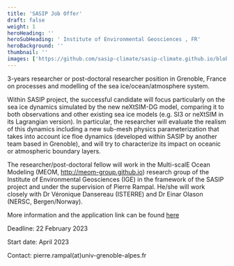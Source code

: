 ```yaml
---
title: 'SASIP Job Offer'
draft: false
weight: 1
heroHeading: ''
heroSubHeading: ' Institute of Environmental Geosciences , FR'
heroBackground: ''
thumbnail: ''
images: ['https://github.com/sasip-climate/sasip-climate.github.io/blob/master/static/images/ice.jpg']
---
```


3-years researcher or post-doctoral researcher position in Grenoble, France on processes and modelling of the sea ice/ocean/atmosphere system. 

Within SASIP project, the successful candidate will focus particularly on the sea ice dynamics simulated by the new neXtSIM-DG model, comparing it to both observations and other existing sea ice models (e.g. SI3 or neXtSIM in its Lagrangian version). In particular, the researcher will evaluate the realism of this dynamics including a new sub-mesh physics parameterization that takes into account ice floe dynamics (developed within SASIP by another team based in Grenoble), and will try to characterize its impact on oceanic or atmospheric boundary layers.

The researcher/post-doctoral fellow will work in the Multi-scalE Ocean Modeling (MEOM, http://meom-group.github.io) research group of the Institute of Environmental Geosciences (IGE) in the framework of the SASIP project and under the supervision of Pierre Rampal. He/she will work closely with Dr Véronique Dansereau (ISTERRE) and Dr Einar Olason (NERSC, Bergen/Norway).

More information and the application link can be found [here](https://emploi.cnrs.fr/Offres/CDD/UMR5001-ALEVIA-004/Default.aspx?lang=EN)

Deadline: 22 February 2023

Start date: April 2023

Contact: pierre.rampal(at)univ-grenoble-alpes.fr 



